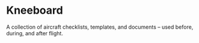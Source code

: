 # Kneeboard

A collection of aircraft checklists, templates, and documents – used before, during, and after flight.
